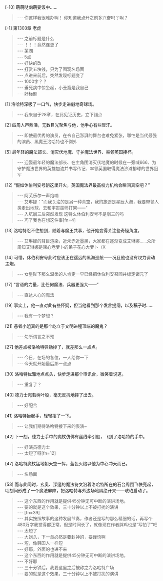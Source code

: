 
[-10] 萌萌哒幽萌要饭中……
>--- 你这样我很难办啊！
你知道我点开之前多兴奋吗？啊？<br>

[-1] 第1303章 老虎
>--- 之前标题是什么<br>
>--- ！！！竟然连更了<br>
>--- 芜湖<br>
>--- 5点<br>
>--- 好快的改<br>
>--- 打赏五块钱，只为了围观名场面<br>
>--- 点进来前后，突然发现标题变了<br>
>--- 1000字？？<br>
>--- 垂死病中惊坐起，小丑竟是我自己<br>
>--- 好标题<br>

[1] 洛哈特深吸了一口气，快步走进魁地奇球场。
>--- 我来自于28章，在此见证历史，立下锚点<br>

[2] 四周人声鼎沸，无数目光聚焦与他，他手心有些冒汗。
>--- 即使最优秀的演员，在令自己澎湃的舞台也难免紧张，哪怕是当代最强的演员、黑魔王洛哈特也不例外<br>

[5] 最年轻的魔法部长、消灭伏地魔、守护魔法世界、率领英国捧杯。
>--- 迎娶最年轻的魔法部长、在主角团消灭伏地魔的时候在一旁喊666、为守护魔法世界的英雄加油并书写传记、率领英国取得魔法沙滩排球的世界冠军<br>

[12] “假如休伯利安号朝这里开火，英国魔法界最高权力机构会瞬间真空吧？”
>--- 阿芙乐尔一声炮响<br>
>--- 艾琳娜："而我关注的是另一种真空，我的旅途是星辰大海，我要带领人类走出地球，去和宇宙巫师打架——"<br>
>--- 入坑崩三后突然发现 这特么休伯利安号不是崩三的吗<br>
>--- 巧了我也在想这件事[fn=4]<br>

[13] 洛哈特忍不住想到，随着与魔王共事，他开始变得关注些奇怪角度。
>--- 艾琳娜的耳目渲染，近朱赤近墨黑，大家都在逐渐变成艾琳娜......众所周知艾琳娜是辣心老萝卜的弟子花心大萝卜（X<br>

[14] 可惜，休伯利安号此时应该正在遥远的黑海巡航——况且他也没有权力调动主炮。
>--- 女皇陛下那么温柔的人肯定一早已经把休伯利安召回并标定诸元了<br>

[17] “言语的力量，比任何魔法、兵器更强大——”
>--- 直达人心的魔法<br>

[19] 事实上，他一直对此有些怀疑，但当他看到那个发言提纲，以及稿子时……
>--- 我有一个梦想？<br>

[21] 愚者小姐真的是那个屹立于文明进程顶端的魔鬼？
>--- 勿所谓言之不预<br>

[27] 他差点被洛哈特弹劾掉了，就差那么一点点。
>--- 今日，在场的各位，一人给你一下<br>
>--- 今天就开始最后那一点点<br>

[30] 洛哈特优雅地点点头，快步走进那个审讯台，微笑着说道。
>--- 重复了？<br>

[40] 德力士宛若树叶般，毫无反抗地摔了出去。
>--- 好配合<br>

[41] 洛哈特抬起手，轻轻招了一下。
>--- 让我们期待洛哈特接下来的表演~<br>

[42] 下一刻，德力士手中的魔杖仿佛有丝线牵引般，飞到了洛哈特的手中。
>--- 好演员德力士<br>
>--- 太短了呀[fn=12]<br>

[47] 洛哈特魔杖猛地朝天空一挥，蓝色火焰以他为中心冲天而已。
>--- 名场面<br>

[53] 而与此同时，玄奥、深邃的魔法符文沿着洛哈特所在的石台周围飞快亮起，顷刻间形成了一个魔法屏障，把洛哈特与外边场地隔绝开来——琥珀启动了。
>--- 这个东西的作用就是提供45分钟无可中断的演讲场地。<br>
>--- 要的就是这个效果，三十分钟以上不被打扰的演讲<br>
>--- [fn=39]<br>
>--- 其实按照故事的这种发展节奏，作者还是写的那么精细的话，再写个480万字我觉得都正常。但是时间长了，就像现在作者胖鸡也是“写怕了”吧<br>
>--- 太短了<br>
>--- 大姐头，下一章必然是要封神的，要谨慎啊<br>
>--- 短，像韩国人一样短<br>
>--- 好耶，外面的也进不来<br>
>--- 这个东西的作用就是提供45分钟无可中断的演讲场地。<br>
>--- 不好耶<br>
>--- 三十分钟后，我要这里之后被称之为洛哈特广场<br>
>--- 要的就是这个效果，三十分钟以上不被打扰的演讲<br>
